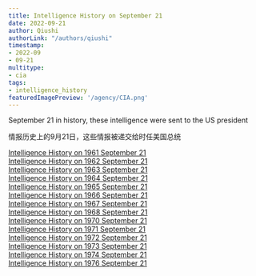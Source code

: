 ```yaml
---
title: Intelligence History on September 21
date: 2022-09-21
author: Qiushi 
authorLink: "/authors/qiushi"
timestamp: 
- 2022-09
- 09-21
multitype: 
- cia
tags: 
- intelligence_history
featuredImagePreview: '/agency/CIA.png'
---
```



September 21 in history, these intelligence were sent to the US president

情报历史上的9月21日，这些情报被递交给时任美国总统

<!--more-->







[Intelligence History on 1961 September 21](/dailybrief/1961-09-21)   
[Intelligence History on 1962 September 21](/dailybrief/1962-09-21)   
[Intelligence History on 1963 September 21](/dailybrief/1963-09-21)   
[Intelligence History on 1964 September 21](/dailybrief/1964-09-21)   
[Intelligence History on 1965 September 21](/dailybrief/1965-09-21)   
[Intelligence History on 1966 September 21](/dailybrief/1966-09-21)   
[Intelligence History on 1967 September 21](/dailybrief/1967-09-21)   
[Intelligence History on 1968 September 21](/dailybrief/1968-09-21)   
[Intelligence History on 1970 September 21](/dailybrief/1970-09-21)   
[Intelligence History on 1971 September 21](/dailybrief/1971-09-21)   
[Intelligence History on 1972 September 21](/dailybrief/1972-09-21)   
[Intelligence History on 1973 September 21](/dailybrief/1973-09-21)   
[Intelligence History on 1974 September 21](/dailybrief/1974-09-21)   
[Intelligence History on 1976 September 21](/dailybrief/1976-09-21)   
